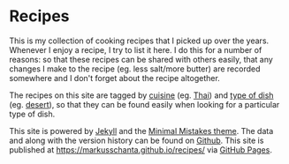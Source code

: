 # Recipes

This is my collection of cooking recipes that I picked up over the years. Whenever I enjoy a recipe, I try to list it here. I do this for a number of reasons: so that these recipes can be shared with others easily, that any changes I make to the recipe (eg. less salt/more butter) are recorded somewhere and I don't forget about the recipe altogether.

The recipes on this site are tagged by [cuisine](https://markusschanta.github.io/recipes/cuisine) (eg. [Thai](https://markusschanta.github.io/recipes/cuisine/#thai)) and [type of dish](https://markusschanta.github.io/recipes/type) (eg. [desert](https://markusschanta.github.io/recipes/type/#desert)), so that they can be found easily when looking for a particular type of dish.

This site is powered by [Jekyll](https://jekyllrb.com/) and the [Minimal Mistakes theme](https://mademistakes.com/work/minimal-mistakes-jekyll-theme/). The data and along with the version history can be found on [Github](https://github.com/markusschanta/recipes/). This site is published at https://markusschanta.github.io/recipes/ via [GitHub Pages](https://pages.github.com/).
